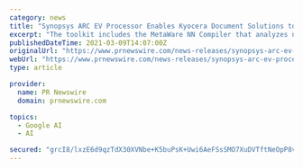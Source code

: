 ```yaml
---
category: news
title: "Synopsys ARC EV Processor Enables Kyocera Document Solutions to Launch AI-enabled Multifunctional Printer SoC"
excerpt: "The toolkit includes the MetaWare NN Compiler that analyzes neural networks trained using popular frameworks like Tensorflow or Pytorch and automatically generates the executable for the ..."
publishedDateTime: 2021-03-09T14:07:00Z
originalUrl: "https://www.prnewswire.com/news-releases/synopsys-arc-ev-processor-enables-kyocera-document-solutions-to-launch-ai-enabled-multifunctional-printer-soc-301243455.html"
webUrl: "https://www.prnewswire.com/news-releases/synopsys-arc-ev-processor-enables-kyocera-document-solutions-to-launch-ai-enabled-multifunctional-printer-soc-301243455.html"
type: article

provider:
  name: PR Newswire
  domain: prnewswire.com

topics:
  - Google AI
  - AI

secured: "grcI8/lxzE6d9qzTdX30XVNbe+K5buPsK+Uwi6AeFSsSMO7XuDVTftNeOpP8vpt3TOB52V7sqIdLimbmlfax6qb61kjnLNzBCWDx2rB+bSL17u1puZ4Fv8O94r1ImFg5yLBhoAZObLLxaDkoL6Oe1xeJD2Y/RPKZ484Qg6OiFUhcjM8EDCQ4W6Csqs4Ndq8e2QO3qwQ6OvOi2aiXyRwq0rF4wa9Lqm6oK78oCurA/fRBclE6w74QJ8jb05JQTS1NLXcvrtDX+n1C6K1MGBKeGFRcvz9pwmN0whKdqYA1N9lvexfVYwPgVyGHB35QO7eb/KUq3QmrKN8s/ffCuB6Q3K4j0iMdGLSoFXcPNjFvnYk=;8bg5u8PGIy7WVZJRb4Y7bw=="
---
```


